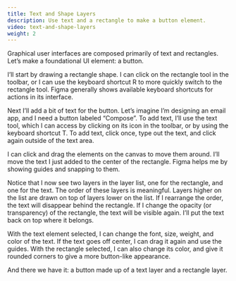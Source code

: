 ```yaml
---
title: Text and Shape Layers
description: Use text and a rectangle to make a button element.
video: text-and-shape-layers
weight: 2
---
```


Graphical user interfaces are composed primarily of text and rectangles. Let’s make a foundational UI element: a button.

I’ll start by drawing a rectangle shape. I can click on the rectangle tool in the toolbar, or I can use the keyboard shortcut R to more quickly switch to the rectangle tool. Figma generally shows available keyboard shortcuts for actions in its interface.

Next I’ll add a bit of text for the button. Let’s imagine I’m designing an email app, and I need a button labeled “Compose”. To add text, I’ll use the text tool, which I can access by clicking on its icon in the toolbar, or by using the keyboard shortcut T. To add text, click once, type out the text, and click again outside of the text area.

I can click and drag the elements on the canvas to move them around. I’ll move the text I just added to the center of the rectangle. Figma helps me by showing guides and snapping to them.

Notice that I now see two layers in the layer list, one for the rectangle, and one for the text. The order of these layers is meaningful. Layers higher on the list are drawn on top of layers lower on the list. If I rearrange the order, the text will disappear behind the rectangle. If I change the opacity (or transparency) of the rectangle, the text will be visible again. I’ll put the text back on top where it belongs.

With the text element selected, I can change the font, size, weight, and color of the text. If the text goes off center, I can drag it again and use the guides. With the rectangle selected, I can also change its color, and give it rounded corners to give a more button-like appearance.

And there we have it: a button made up of a text layer and a rectangle layer.
